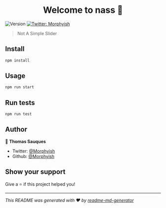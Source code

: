 <h1 align="center">Welcome to nass 👋</h1>
<p>
  <img alt="Version" src="https://img.shields.io/badge/version-0.0.1-blue.svg?cacheSeconds=2592000" />
  <a href="https://twitter.com/Morphyish" target="_blank">
    <img alt="Twitter: Morphyish" src="https://img.shields.io/twitter/follow/Morphyish.svg?style=social" />
  </a>
</p>

> Not A Simple Slider

## Install

```sh
npm install
```

## Usage

```sh
npm run start
```

## Run tests

```sh
npm run test
```

## Author

👤 **Thomas Sauques**

* Twitter: [@Morphyish](https://twitter.com/Morphyish)
* Github: [@Morphyish](https://github.com/Morphyish)

## Show your support

Give a ⭐️ if this project helped you!

***
_This README was generated with ❤️ by [readme-md-generator](https://github.com/kefranabg/readme-md-generator)_